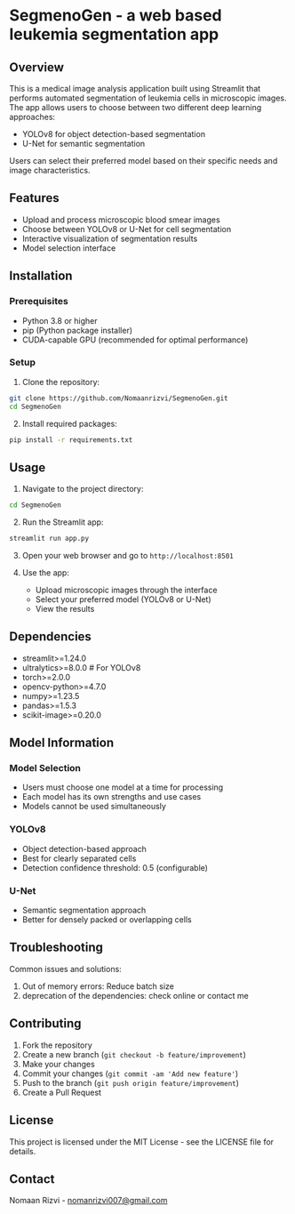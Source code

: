 # SegmenoGen - a web based leukemia segmentation app

## Overview
This is a medical image analysis application built using Streamlit that performs automated segmentation of leukemia cells in microscopic images. The app allows users to choose between two different deep learning approaches:
- YOLOv8 for object detection-based segmentation
- U-Net for semantic segmentation

Users can select their preferred model based on their specific needs and image characteristics.

## Features
- Upload and process microscopic blood smear images
- Choose between YOLOv8 or U-Net for cell segmentation
- Interactive visualization of segmentation results
- Model selection interface

## Installation

### Prerequisites
- Python 3.8 or higher
- pip (Python package installer)
- CUDA-capable GPU (recommended for optimal performance)

### Setup
1. Clone the repository:
```bash
git clone https://github.com/Nomaanrizvi/SegmenoGen.git
cd SegmenoGen
```

2. Install required packages:
```bash
pip install -r requirements.txt
```

## Usage
1. Navigate to the project directory:
```bash
cd SegmenoGen
```

2. Run the Streamlit app:
```bash
streamlit run app.py
```

3. Open your web browser and go to `http://localhost:8501`

4. Use the app:
   - Upload microscopic images through the interface
   - Select your preferred model (YOLOv8 or U-Net)
   - View the results


## Dependencies
- streamlit>=1.24.0
- ultralytics>=8.0.0  # For YOLOv8
- torch>=2.0.0
- opencv-python>=4.7.0
- numpy>=1.23.5
- pandas>=1.5.3
- scikit-image>=0.20.0

## Model Information

### Model Selection
- Users must choose one model at a time for processing
- Each model has its own strengths and use cases
- Models cannot be used simultaneously

### YOLOv8
- Object detection-based approach
- Best for clearly separated cells
- Detection confidence threshold: 0.5 (configurable)

### U-Net
- Semantic segmentation approach
- Better for densely packed or overlapping cells

## Troubleshooting

Common issues and solutions:
1. Out of memory errors: Reduce batch size
2. deprecation of the dependencies: check online or contact me

## Contributing
1. Fork the repository
2. Create a new branch (`git checkout -b feature/improvement`)
3. Make your changes
4. Commit your changes (`git commit -am 'Add new feature'`)
5. Push to the branch (`git push origin feature/improvement`)
6. Create a Pull Request

## License
This project is licensed under the MIT License - see the LICENSE file for details.

## Contact
Nomaan Rizvi - [nomanrizvi007@gmail.com](mailto:your.email@example.com)